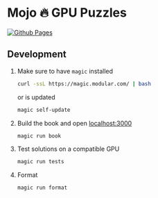 # Mojo 🔥 GPU Puzzles

[![Github Pages](https://github.com/modular/mojo-gpu-puzzles/actions/workflows/gh-pages.yml/badge.svg?branch=main)](https://github.com/modular/mojo-gpu-puzzles/actions/workflows/gh-pages.yml)


## Development

1. Make sure to have `magic` installed

    ```bash
    curl -ssL https://magic.modular.com/ | bash
    ```

    or is updated

    ```bash
    magic self-update

    ```

2. Build the book and open [localhost:3000](http://localhost:3000)

    ```bash
    magic run book
    ```

3. Test solutions on a compatible GPU

    ```bash
    magic run tests
    ```

4. Format

    ```bash
    magic run format
    ```
